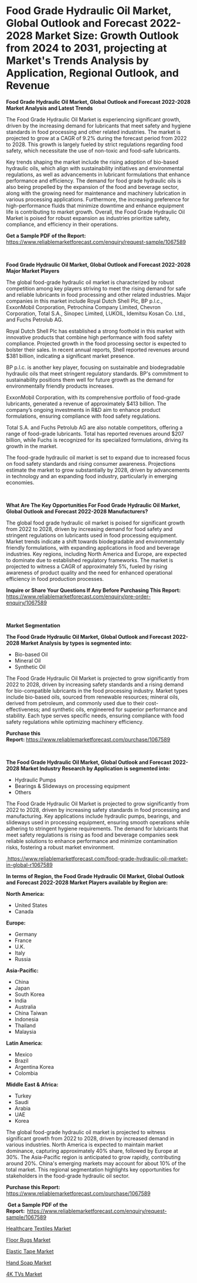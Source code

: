 <p><h1>Food Grade Hydraulic Oil Market, Global Outlook and Forecast 2022-2028 Market Size: Growth Outlook from 2024 to 2031, projecting at Market's Trends Analysis by Application, Regional Outlook, and Revenue</h1></p><p><strong>Food Grade Hydraulic Oil Market, Global Outlook and Forecast 2022-2028 Market Analysis and Latest Trends</strong></p>
<p><p>The Food Grade Hydraulic Oil Market is experiencing significant growth, driven by the increasing demand for lubricants that meet safety and hygiene standards in food processing and other related industries. The market is projected to grow at a CAGR of 9.2% during the forecast period from 2022 to 2028. This growth is largely fueled by strict regulations regarding food safety, which necessitate the use of non-toxic and food-safe lubricants. </p><p>Key trends shaping the market include the rising adoption of bio-based hydraulic oils, which align with sustainability initiatives and environmental regulations, as well as advancements in lubricant formulations that enhance performance and efficiency. The demand for food grade hydraulic oils is also being propelled by the expansion of the food and beverage sector, along with the growing need for maintenance and machinery lubrication in various processing applications. Furthermore, the increasing preference for high-performance fluids that minimize downtime and enhance equipment life is contributing to market growth. Overall, the Food Grade Hydraulic Oil Market is poised for robust expansion as industries prioritize safety, compliance, and efficiency in their operations.</p></p>
<p><strong>Get a Sample PDF of the Report:&nbsp;</strong> <a href="https://www.reliablemarketforecast.com/enquiry/request-sample/1067589?utm_campaign=1601&utm_medium=2&utm_source=Github&utm_content=ia&utm_term=18102024&utm_id=food-grade-hydraulic-oil-market-global-outlook-and-forecast-2022-2028">https://www.reliablemarketforecast.com/enquiry/request-sample/1067589</a></p>
<p>&nbsp;</p>
<p><strong>Food Grade Hydraulic Oil Market, Global Outlook and Forecast 2022-2028 Major Market Players</strong></p>
<p><p>The global food-grade hydraulic oil market is characterized by robust competition among key players striving to meet the rising demand for safe and reliable lubricants in food processing and other related industries. Major companies in this market include Royal Dutch Shell Plc, BP p.l.c., ExxonMobil Corporation, Petrochina Company Limited, Chevron Corporation, Total S.A., Sinopec Limited, LUKOIL, Idemitsu Kosan Co. Ltd., and Fuchs Petrolub AG. </p><p>Royal Dutch Shell Plc has established a strong foothold in this market with innovative products that combine high performance with food safety compliance. Projected growth in the food processing sector is expected to bolster their sales. In recent annual reports, Shell reported revenues around $381 billion, indicating a significant market presence.</p><p>BP p.l.c. is another key player, focusing on sustainable and biodegradable hydraulic oils that meet stringent regulatory standards. BP's commitment to sustainability positions them well for future growth as the demand for environmentally friendly products increases.</p><p>ExxonMobil Corporation, with its comprehensive portfolio of food-grade lubricants, generated a revenue of approximately $413 billion. The company’s ongoing investments in R&D aim to enhance product formulations, ensuring compliance with food safety regulations.</p><p>Total S.A. and Fuchs Petrolub AG are also notable competitors, offering a range of food-grade lubricants. Total has reported revenues around $207 billion, while Fuchs is recognized for its specialized formulations, driving its growth in the market.</p><p>The food-grade hydraulic oil market is set to expand due to increased focus on food safety standards and rising consumer awareness. Projections estimate the market to grow substantially by 2028, driven by advancements in technology and an expanding food industry, particularly in emerging economies.</p></p>
<p>&nbsp;</p>
<p><strong>What Are The Key Opportunities For Food Grade Hydraulic Oil Market, Global Outlook and Forecast 2022-2028 Manufacturers?</strong></p>
<p><p>The global food grade hydraulic oil market is poised for significant growth from 2022 to 2028, driven by increasing demand for food safety and stringent regulations on lubricants used in food processing equipment. Market trends indicate a shift towards biodegradable and environmentally friendly formulations, with expanding applications in food and beverage industries. Key regions, including North America and Europe, are expected to dominate due to established regulatory frameworks. The market is projected to witness a CAGR of approximately 5%, fueled by rising awareness of product quality and the need for enhanced operational efficiency in food production processes.</p></p>
<p><strong>Inquire or Share Your Questions If Any Before Purchasing This Report:</strong> <a href="https://www.reliablemarketforecast.com/enquiry/pre-order-enquiry/1067589?utm_campaign=1601&utm_medium=2&utm_source=Github&utm_content=ia&utm_term=18102024&utm_id=food-grade-hydraulic-oil-market-global-outlook-and-forecast-2022-2028">https://www.reliablemarketforecast.com/enquiry/pre-order-enquiry/1067589</a></p>
<p>&nbsp;</p>
<p><strong>Market Segmentation</strong></p>
<p><strong>The Food Grade Hydraulic Oil Market, Global Outlook and Forecast 2022-2028 Market Analysis by types is segmented into:</strong></p>
<p><ul><li>Bio-based Oil</li><li>Mineral Oil</li><li>Synthetic Oil</li></ul></p>
<p><p>The Food Grade Hydraulic Oil Market is projected to grow significantly from 2022 to 2028, driven by increasing safety standards and a rising demand for bio-compatible lubricants in the food processing industry. Market types include bio-based oils, sourced from renewable resources; mineral oils, derived from petroleum, and commonly used due to their cost-effectiveness; and synthetic oils, engineered for superior performance and stability. Each type serves specific needs, ensuring compliance with food safety regulations while optimizing machinery efficiency.</p></p>
<p><strong>Purchase this Report:&nbsp;</strong><a href="https://www.reliablemarketforecast.com/purchase/1067589?utm_campaign=1601&utm_medium=2&utm_source=Github&utm_content=ia&utm_term=18102024&utm_id=food-grade-hydraulic-oil-market-global-outlook-and-forecast-2022-2028">https://www.reliablemarketforecast.com/purchase/1067589</a></p>
<p>&nbsp;</p>
<p><strong>The Food Grade Hydraulic Oil Market, Global Outlook and Forecast 2022-2028 Market Industry Research by Application is segmented into:</strong></p>
<p><ul><li>Hydraulic Pumps</li><li>Bearings & Slideways on processing equipment</li><li>Others</li></ul></p>
<p><p>The Food Grade Hydraulic Oil Market is projected to grow significantly from 2022 to 2028, driven by increasing safety standards in food processing and manufacturing. Key applications include hydraulic pumps, bearings, and slideways used in processing equipment, ensuring smooth operations while adhering to stringent hygiene requirements. The demand for lubricants that meet safety regulations is rising as food and beverage companies seek reliable solutions to enhance performance and minimize contamination risks, fostering a robust market environment.</p></p>
<p><a href="https://www.reliablemarketforecast.com/food-grade-hydraulic-oil-market-in-global-r1067589?utm_campaign=1601&utm_medium=2&utm_source=Github&utm_content=ia&utm_term=18102024&utm_id=food-grade-hydraulic-oil-market-global-outlook-and-forecast-2022-2028">&nbsp;https://www.reliablemarketforecast.com/food-grade-hydraulic-oil-market-in-global-r1067589</a></p>
<p><strong>In terms of Region, the Food Grade Hydraulic Oil Market, Global Outlook and Forecast 2022-2028 Market Players available by Region are:</strong></p>
<p>
    <p> <strong> North America: </strong>
        <ul>
            <li>United States</li>
            <li>Canada</li>
        </ul>
        </p> 
    <p> <strong> Europe: </strong>
        <ul>
            <li>Germany</li>
            <li>France</li>
            <li>U.K.</li>
            <li>Italy</li>
            <li>Russia</li>
        </ul>
        </p> 
    <p> <strong> Asia-Pacific: </strong>
        <ul>
            <li>China</li>
            <li>Japan</li>
            <li>South Korea</li>
            <li>India</li>
            <li>Australia</li>
            <li>China Taiwan</li>
            <li>Indonesia</li>
            <li>Thailand</li>
            <li>Malaysia</li>
        </ul>
        </p> 
    <p> <strong> Latin America: </strong>
        <ul>
            <li>Mexico</li>
            <li>Brazil</li>
            <li>Argentina Korea</li>
            <li>Colombia</li>
        </ul>
        </p> 
    <p> <strong> Middle East & Africa: </strong>
        <ul>
            <li>Turkey</li>
            <li>Saudi</li>
            <li>Arabia</li>
            <li>UAE</li>
            <li>Korea</li>
        </ul>
    </p>
    </p>
<p><p>The global food-grade hydraulic oil market is projected to witness significant growth from 2022 to 2028, driven by increased demand in various industries. North America is expected to maintain market dominance, capturing approximately 40% share, followed by Europe at 30%. The Asia-Pacific region is anticipated to grow rapidly, contributing around 20%. China's emerging markets may account for about 10% of the total market. This regional segmentation highlights key opportunities for stakeholders in the food-grade hydraulic oil sector.</p></p>
<p><strong>Purchase this Report: </strong><a href="https://www.reliablemarketforecast.com/purchase/1067589?utm_campaign=1601&utm_medium=2&utm_source=Github&utm_content=ia&utm_term=18102024&utm_id=food-grade-hydraulic-oil-market-global-outlook-and-forecast-2022-2028">https://www.reliablemarketforecast.com/purchase/1067589</a></p>
<p>&nbsp;<strong>Get a Sample PDF of the Report:&nbsp;&nbsp;</strong><a href="https://www.reliablemarketforecast.com/enquiry/request-sample/1067589?utm_campaign=1601&utm_medium=2&utm_source=Github&utm_content=ia&utm_term=18102024&utm_id=food-grade-hydraulic-oil-market-global-outlook-and-forecast-2022-2028">https://www.reliablemarketforecast.com/enquiry/request-sample/1067589</a></p>
<p><strong></strong></p>
<p><p><a href="https://www.linkedin.com/pulse/healthcare-textiles-market-navigating-challenges-qdpre?utm_campaign=1601&utm_medium=2&utm_source=Github&utm_content=ia&utm_term=18102024&utm_id=food-grade-hydraulic-oil-market-global-outlook-and-forecast-2022-2028">Healthcare Textiles Market</a></p><p><a href="https://www.linkedin.com/pulse/floor-rugs-landscape-product-spectrum-market-trajectories-2024-2031-nauwe?utm_campaign=1601&utm_medium=2&utm_source=Github&utm_content=ia&utm_term=18102024&utm_id=food-grade-hydraulic-oil-market-global-outlook-and-forecast-2022-2028">Floor Rugs Market</a></p><p><a href="https://www.linkedin.com/pulse/global-elastic-tape-87-cagr-forecast-2024-2031-svmbiosis-analysis-9pjpe?utm_campaign=1601&utm_medium=2&utm_source=Github&utm_content=ia&utm_term=18102024&utm_id=food-grade-hydraulic-oil-market-global-outlook-and-forecast-2022-2028">Elastic Tape Market</a></p><p><a href="https://www.linkedin.com/pulse/future-ready-strategic-insights-global-hand-soap-aoxve?utm_campaign=1601&utm_medium=2&utm_source=Github&utm_content=ia&utm_term=18102024&utm_id=food-grade-hydraulic-oil-market-global-outlook-and-forecast-2022-2028">Hand Soap Market</a></p><p><a href="https://www.linkedin.com/pulse/4k-tvs-market-penetration-strategies-untapped-markets-growth-potential-ak1qe?utm_campaign=1601&utm_medium=2&utm_source=Github&utm_content=ia&utm_term=18102024&utm_id=food-grade-hydraulic-oil-market-global-outlook-and-forecast-2022-2028">4K TVs Market</a></p></p>